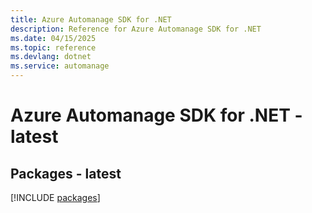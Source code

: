 ```yaml
---
title: Azure Automanage SDK for .NET
description: Reference for Azure Automanage SDK for .NET
ms.date: 04/15/2025
ms.topic: reference
ms.devlang: dotnet
ms.service: automanage
---
```

# Azure Automanage SDK for .NET - latest
## Packages - latest
[!INCLUDE [packages](automanage-index.md)]